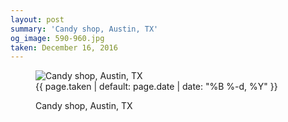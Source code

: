 ```yaml
---
layout: post
summary: 'Candy shop, Austin, TX'
og_image: 590-960.jpg
taken: December 16, 2016
---
```


<figure class="post" data-src="{{ site.assets_url }}/{{ page.og_image }}">
<img alt="Candy shop, Austin, TX" sizes="(min-width: 700px) 50vw, calc(100vw - 2rem)" src="{{ site.assets_url }}/590-480.jpg" srcset="{{ site.assets_url }}/590-240.jpg 240w, {{ site.assets_url }}/590-480.jpg 480w, {{ site.assets_url }}/590-720.jpg 720w, {{ site.assets_url }}/590-960.jpg 960w"/>
<figcaption>
<time>{{ page.taken | default: page.date | date: "%B %-d, %Y" }}</time>
<p>Candy shop, Austin, TX</p>
</figcaption>
</figure>
